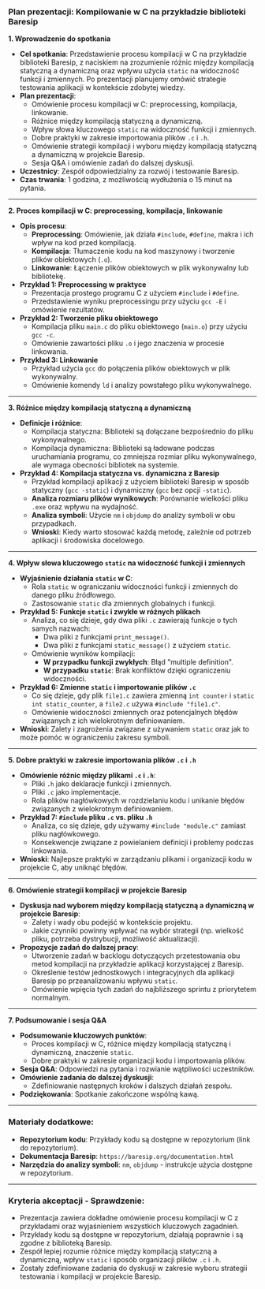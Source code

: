 ### **Plan prezentacji: Kompilowanie w C na przykładzie biblioteki Baresip**

**1. Wprowadzenie do spotkania**
   - **Cel spotkania**: Przedstawienie procesu kompilacji w C na przykładzie biblioteki Baresip, z naciskiem na zrozumienie różnic między kompilacją statyczną a dynamiczną oraz wpływu użycia `static` na widoczność funkcji i zmiennych. Po prezentacji planujemy omówić strategie testowania aplikacji w kontekście zdobytej wiedzy.
   - **Plan prezentacji**:
     - Omówienie procesu kompilacji w C: preprocessing, kompilacja, linkowanie.
     - Różnice między kompilacją statyczną a dynamiczną.
     - Wpływ słowa kluczowego `static` na widoczność funkcji i zmiennych.
     - Dobre praktyki w zakresie importowania plików `.c` i `.h`.
     - Omówienie strategii kompilacji i wyboru między kompilacją statyczną a dynamiczną w projekcie Baresip.
     - Sesja Q&A i omówienie zadań do dalszej dyskusji.
   - **Uczestnicy**: Zespół odpowiedzialny za rozwój i testowanie Baresip.
   - **Czas trwania**: 1 godzina, z możliwością wydłużenia o 15 minut na pytania.

---

**2. Proces kompilacji w C: preprocessing, kompilacja, linkowanie**
   - **Opis procesu**:
     - **Preprocessing**: Omówienie, jak działa `#include`, `#define`, makra i ich wpływ na kod przed kompilacją.
     - **Kompilacja**: Tłumaczenie kodu na kod maszynowy i tworzenie plików obiektowych (`.o`).
     - **Linkowanie**: Łączenie plików obiektowych w plik wykonywalny lub bibliotekę.
   - **Przykład 1: Preprocessing w praktyce**
     - Prezentacja prostego programu C z użyciem `#include` i `#define`.
     - Przedstawienie wyniku preprocessingu przy użyciu `gcc -E` i omówienie rezultatów.
   - **Przykład 2: Tworzenie pliku obiektowego**
     - Kompilacja pliku `main.c` do pliku obiektowego (`main.o`) przy użyciu `gcc -c`.
     - Omówienie zawartości pliku `.o` i jego znaczenia w procesie linkowania.
   - **Przykład 3: Linkowanie**
     - Przykład użycia `gcc` do połączenia plików obiektowych w plik wykonywalny.
     - Omówienie komendy `ld` i analizy powstałego pliku wykonywalnego.

---

**3. Różnice między kompilacją statyczną a dynamiczną**
   - **Definicje i różnice**:
     - Kompilacja statyczna: Biblioteki są dołączane bezpośrednio do pliku wykonywalnego.
     - Kompilacja dynamiczna: Biblioteki są ładowane podczas uruchamiania programu, co zmniejsza rozmiar pliku wykonywalnego, ale wymaga obecności bibliotek na systemie.
   - **Przykład 4: Kompilacja statyczna vs. dynamiczna z Baresip**
     - Przykład kompilacji aplikacji z użyciem biblioteki Baresip w sposób statyczny (`gcc -static`) i dynamiczny (`gcc` bez opcji `-static`).
     - **Analiza rozmiaru plików wynikowych**: Porównanie wielkości pliku `.exe` oraz wpływu na wydajność.
     - **Analiza symboli**: Użycie `nm` i `objdump` do analizy symboli w obu przypadkach.
     - **Wnioski**: Kiedy warto stosować każdą metodę, zależnie od potrzeb aplikacji i środowiska docelowego.

---

**4. Wpływ słowa kluczowego `static` na widoczność funkcji i zmiennych**
   - **Wyjaśnienie działania `static` w C**:
     - Rola `static` w ograniczaniu widoczności funkcji i zmiennych do danego pliku źródłowego.
     - Zastosowanie `static` dla zmiennych globalnych i funkcji.
   - **Przykład 5: Funkcje `static` i zwykłe w różnych plikach**
     - Analiza, co się dzieje, gdy dwa pliki `.c` zawierają funkcje o tych samych nazwach:
       - Dwa pliki z funkcjami `print_message()`.
       - Dwa pliki z funkcjami `static_message()` z użyciem `static`.
     - Omówienie wyników kompilacji:
       - **W przypadku funkcji zwykłych**: Błąd "multiple definition".
       - **W przypadku `static`**: Brak konfliktów dzięki ograniczeniu widoczności.
   - **Przykład 6: Zmienne `static` i importowanie plików `.c`**
     - Co się dzieje, gdy plik `file1.c` zawiera zmienną `int counter` i `static int static_counter`, a `file2.c` używa `#include "file1.c"`.
     - Omówienie widoczności zmiennych oraz potencjalnych błędów związanych z ich wielokrotnym definiowaniem.
   - **Wnioski**: Zalety i zagrożenia związane z używaniem `static` oraz jak to może pomóc w ograniczeniu zakresu symboli.

---

**5. Dobre praktyki w zakresie importowania plików `.c` i `.h`**
   - **Omówienie różnic między plikami `.c` i `.h`**:
     - Pliki `.h` jako deklaracje funkcji i zmiennych.
     - Pliki `.c` jako implementacje.
     - Rola plików nagłówkowych w rozdzielaniu kodu i unikanie błędów związanych z wielokrotnym definiowaniem.
   - **Przykład 7: `#include` pliku `.c` vs. pliku `.h`**
     - Analiza, co się dzieje, gdy używamy `#include "module.c"` zamiast pliku nagłówkowego.
     - Konsekwencje związane z powielaniem definicji i problemy podczas linkowania.
   - **Wnioski**: Najlepsze praktyki w zarządzaniu plikami i organizacji kodu w projekcie C, aby uniknąć błędów.

---

**6. Omówienie strategii kompilacji w projekcie Baresip**
   - **Dyskusja nad wyborem między kompilacją statyczną a dynamiczną w projekcie Baresip**:
     - Zalety i wady obu podejść w kontekście projektu.
     - Jakie czynniki powinny wpływać na wybór strategii (np. wielkość pliku, potrzeba dystrybucji, możliwość aktualizacji).
   - **Propozycje zadań do dalszej pracy**:
     - Utworzenie zadań w backlogu dotyczących przetestowania obu metod kompilacji na przykładzie aplikacji korzystającej z Baresip.
     - Określenie testów jednostkowych i integracyjnych dla aplikacji Baresip po przeanalizowaniu wpływu `static`.
     - Omówienie wpięcia tych zadań do najbliższego sprintu z priorytetem normalnym.

---

**7. Podsumowanie i sesja Q&A**
   - **Podsumowanie kluczowych punktów**:
     - Proces kompilacji w C, różnice między kompilacją statyczną i dynamiczną, znaczenie `static`.
     - Dobre praktyki w zakresie organizacji kodu i importowania plików.
   - **Sesja Q&A**: Odpowiedzi na pytania i rozwianie wątpliwości uczestników.
   - **Omówienie zadania do dalszej dyskusji**:
     - Zdefiniowanie następnych kroków i dalszych działań zespołu.
   - **Podziękowania**: Spotkanie zakończone wspólną kawą.

---

### **Materiały dodatkowe:**
   - **Repozytorium kodu**: Przykłady kodu są dostępne w repozytorium (link do repozytorium).
   - **Dokumentacja Baresip**: `https://baresip.org/documentation.html`
   - **Narzędzia do analizy symboli**: `nm`, `objdump` - instrukcje użycia dostępne w repozytorium.

---

### **Kryteria akceptacji - Sprawdzenie:**
- Prezentacja zawiera dokładne omówienie procesu kompilacji w C z przykładami oraz wyjaśnieniem wszystkich kluczowych zagadnień.
- Przykłady kodu są dostępne w repozytorium, działają poprawnie i są zgodne z biblioteką Baresip.
- Zespół lepiej rozumie różnice między kompilacją statyczną a dynamiczną, wpływ `static` i sposób organizacji plików `.c` i `.h`.
- Zostały zdefiniowane zadania do dyskusji w zakresie wyboru strategii testowania i kompilacji w projekcie Baresip.


